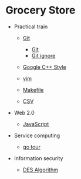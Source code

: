 # Grocery Store

* Practical train

    * [Git](./git/)
        * [Git](./git/03gitee_git.md)
        * [Git ignore](./git/04gitignore.md)
    * [Google C++ Style](./GoogleC++Style/)
    * [vim](./PT-prim/vim/)

    * [Makefile](./PT-prim/makefile/)
    * [CSV](./PT-prim/csv.md)

* Web 2.0

    * [JavaScript](./web/javascript/src)

* Service computing

    * [go tour](./go/go-zh-tour)

* Information security

    * [DES Algorithm](./des-algorithm/src)
